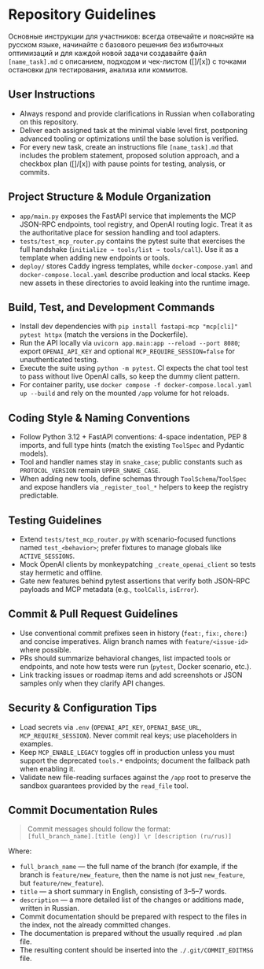 # Repository Guidelines

Основные инструкции для участников: всегда отвечайте и поясняйте на русском языке, начинайте с базового решения без избыточных оптимизаций и для каждой новой задачи создавайте файл `[name_task].md` с описанием, подходом и чек-листом ([]/[x]) с точками остановки для тестирования, анализа или коммитов.

## User Instructions

- Always respond and provide clarifications in Russian when collaborating on this repository.
- Deliver each assigned task at the minimal viable level first, postponing advanced tooling or optimizations until the base solution is verified.
- For every new task, create an instructions file `[name_task].md` that includes the problem statement, proposed solution approach, and a checkbox plan ([]/[x]) with pause points for testing, analysis, or commits.

## Project Structure & Module Organization

- `app/main.py` exposes the FastAPI service that implements the MCP JSON-RPC endpoints, tool registry, and OpenAI routing logic. Treat it as the authoritative place for session handling and tool adapters.
- `tests/test_mcp_router.py` contains the pytest suite that exercises the full handshake (`initialize → tools/list → tools/call`). Use it as a template when adding new endpoints or tools.
- `deploy/` stores Caddy ingress templates, while `docker-compose.yaml` and `docker-compose.local.yaml` describe production and local stacks. Keep new assets in these directories to avoid leaking into the runtime image.

## Build, Test, and Development Commands

- Install dev dependencies with `pip install fastapi-mcp "mcp[cli]" pytest httpx` (match the versions in the Dockerfile).
- Run the API locally via `uvicorn app.main:app --reload --port 8080`; export `OPENAI_API_KEY` and optional `MCP_REQUIRE_SESSION=false` for unauthenticated testing.
- Execute the suite using `python -m pytest`. CI expects the chat tool test to pass without live OpenAI calls, so keep the dummy client pattern.
- For container parity, use `docker compose -f docker-compose.local.yaml up --build` and rely on the mounted `/app` volume for hot reloads.

## Coding Style & Naming Conventions

- Follow Python 3.12 + FastAPI conventions: 4-space indentation, PEP 8 imports, and full type hints (match the existing `ToolSpec` and Pydantic models).
- Tool and handler names stay in `snake_case`; public constants such as `PROTOCOL_VERSION` remain `UPPER_SNAKE_CASE`.
- When adding new tools, define schemas through `ToolSchema`/`ToolSpec` and expose handlers via `_register_tool_*` helpers to keep the registry predictable.

## Testing Guidelines

- Extend `tests/test_mcp_router.py` with scenario-focused functions named `test_<behavior>`; prefer fixtures to manage globals like `ACTIVE_SESSIONS`.
- Mock OpenAI clients by monkeypatching `_create_openai_client` so tests stay hermetic and offline.
- Gate new features behind pytest assertions that verify both JSON-RPC payloads and MCP metadata (e.g., `toolCalls`, `isError`).

## Commit & Pull Request Guidelines

- Use conventional commit prefixes seen in history (`feat:`, `fix:`, `chore:`) and concise imperatives. Align branch names with `feature/<issue-id>` where possible.
- PRs should summarize behavioral changes, list impacted tools or endpoints, and note how tests were run (`pytest`, Docker scenario, etc.).
- Link tracking issues or roadmap items and add screenshots or JSON samples only when they clarify API changes.

## Security & Configuration Tips

- Load secrets via `.env` (`OPENAI_API_KEY`, `OPENAI_BASE_URL`, `MCP_REQUIRE_SESSION`). Never commit real keys; use placeholders in examples.
- Keep `MCP_ENABLE_LEGACY` toggles off in production unless you must support the deprecated `tools.*` endpoints; document the fallback path when enabling it.
- Validate new file-reading surfaces against the `/app` root to preserve the sandbox guarantees provided by the `read_file` tool.

## Commit Documentation Rules

> Commit messages should follow the format:  
> ```[full_branch_name].[title (eng)] \r [description (ru/rus)]```
>

Where:

- `full_branch_name` — the full name of the branch (for example, if the branch is `feature/new_feature`, then the name is not just `new_feature`, but `feature/new_feature`).
- `title` — a short summary in English, consisting of 3–5–7 words.
- `description` — a more detailed list of the changes or additions made, written in Russian.
- Commit documentation should be prepared with respect to the files in the index, not the already committed changes.
- The documentation is prepared without the usually required `.md` plan file.
- The resulting content should be inserted into the `./.git/COMMIT_EDITMSG` file.
